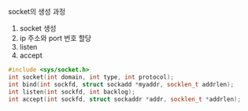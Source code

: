 

socket의 생성 과정
1. socket 생성
2. ip 주소와 port 번호 할당
3. listen
4. accept

```c++
#include <sys/socket.h>
int socket(int domain, int type, int protocol);     
int bind(int sockfd, struct sockadd *myaddr, socklen_t addrlen); 
int listen(int sockfd, int backlog);                            
int accept(int sockfd, struct sockaddr *addr, socklen_t *addrlen); 
```


